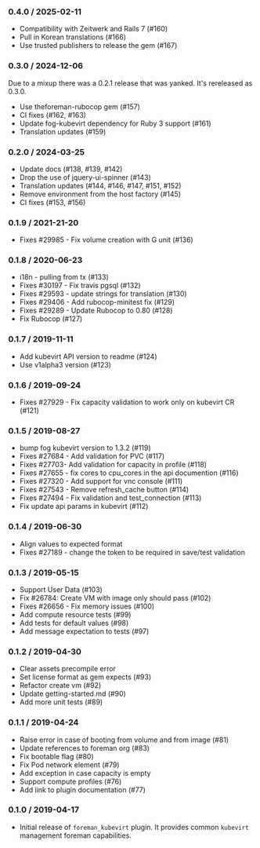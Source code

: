 ### 0.4.0 / 2025-02-11

* Compatibility with Zeitwerk and Rails 7 (#160)
* Pull in Korean translations (#166)
* Use trusted publishers to release the gem (#167)

### 0.3.0 / 2024-12-06

Due to a mixup there was a 0.2.1 release that was yanked. It's rereleased as 0.3.0.

* Use theforeman-rubocop gem (#157)
* CI fixes (#162, #163)
* Update fog-kubevirt dependency for Ruby 3 support (#161)
* Translation updates (#159)

### 0.2.0 / 2024-03-25

* Update docs (#138, #139, #142)
* Drop the use of jquery-ui-spinner (#143)
* Translation updates (#144, #146, #147, #151, #152)
* Remove environment from the host factory (#145)
* CI fixes (#153, #156)

### 0.1.9 / 2021-21-20

* Fixes #29985 - Fix volume creation with G unit (#136)

### 0.1.8 / 2020-06-23

* i18n - pulling from tx (#133)
* Fixes #30197 - Fix travis pgsql (#132)
* Fixes #29593 - update strings for translation (#130)
* Fixes #29406 - Add rubocop-minitest fix (#129)
* Fixes #29289 - Update Rubocop to 0.80 (#128)
*  Fix Rubocop (#127)

### 0.1.7 / 2019-11-11

* Add kubevirt API version to readme (#124)
* Use v1alpha3 version (#123)

### 0.1.6 / 2019-09-24

* Fixes #27929 - Fix capacity validation to work only on kubevirt CR (#121)

### 0.1.5 / 2019-08-27

* bump fog kubevirt version to 1.3.2 (#119)
* Fixes #27684 - Add validation for PVC (#117)
* Fixes #27703- Add validation for capacity in profile (#118)
* Fixes #27655 - fix cores to cpu_cores in the api documention (#116)
* Fixes #27320 - Add support for vnc console (#111)
* Fixes #27543 - Remove refresh_cache button (#114)
* Fixes #27494 - Fix validation and test_connection (#113)
* Fix update api params in kubevirt (#112)

### 0.1.4 / 2019-06-30

*  Align values to expected format
*  Fixes #27189 - change the token to be required in save/test validation

### 0.1.3 / 2019-05-15

* Support User Data (#103)
* Fix #26784: Create VM with image only should pass (#102)
* Fixes #26656 - Fix memory issues (#100)
* Add compute resource tests (#99)
* Add tests for default values (#98)
* Add message expectation to tests (#97)

### 0.1.2 / 2019-04-30

* Clear assets precompile error
* Set license format as gem expects (#93)
* Refactor create vm (#92)
* Update getting-started.md (#90)
* Add more unit tests (#89)


### 0.1.1 / 2019-04-24

* Raise error in case of booting from volume and from image (#81)
* Update references to foreman org (#83)
* Fix bootable flag (#80)
* Fix Pod network element (#79)
* Add exception in case capacity is empty
* Support compute profiles (#76)
* Add link to plugin documentation (#77)

### 0.1.0 / 2019-04-17

* Initial release of `foreman_kubevirt` plugin. It provides common `kubevirt`
  management foreman capabilities.
